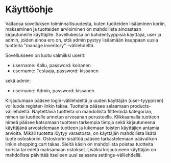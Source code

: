 # Käyttöohje

Valtaosa sovelluksen toiminnallisuudesta, kuten tuotteiden lisääminen koriin, maksaminen ja tuotteiden arvioiminen on mahdollista ainoastaan kirjautuneille käyttäjille. Sovellukessa on kahdentyyppisiä käyttäjiä, user ja admin, joiden ainoa ero on, että admin pystyy lisäämään kauppaan uusia tuotteita "manage inventory" -välilehdeltä.

Sovellukseen on luotu valmiiksi userit:
- username: Kallu, password: koiranen
- username: Testaaja, password: kissanen

sekä admin:
- username: Admin, password: kissanen

Kirjautumaan pääsee login-välilehdeltä ja uuden käyttäjän (user-tyyppisen) voi luoda register-linkin takaa. Tuotteita pääsee selaamaan products-välilehdeltä. Näytettäviä tuotteita on mahdollista filtteröidä kategorian, nimen tai tuotteelle annetun arvosanan perusteella. Klikkaamalla tuotteen nimeä pääsee katsomaan tuotteen tarkempia tietoja sekä kirjautuneena käyttäjänä arvostelemaan tuotteen ja lukemaan toisten käyttäjien antamia arvioita. Mikäli tuotetta löytyy varastosta, on käyttäjän mahdollista lisätä tuote ostoskoriin. Ostoskorin sisältöä pääsee tarkastelemaan päävalikon linkin shopping cart takaa. Sieltä käsin on mahdollista poistaa tuotteita korista tai edetä maksamaan ostokset. Lisäksi kirjautuneen käyttäjän on mahdollista päivittää itselleen uusi salasana settings-välilehdellä.
